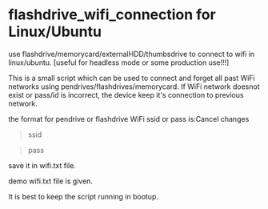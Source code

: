 # flashdrive_wifi_connection for Linux/Ubuntu
use flashdrive/memorycard/externalHDD/thumbsdrive to connect to wifi in linux/ubuntu. [useful for headless mode or some production use!!!]

This is a small script which can be used to connect and forget all past WiFi networks using pendrives/flashdrives/memorycard.
If WiFi network doesnot exist or pass/id is incorrect, the device keep it's connection to previous network.

the format for pendrive or flashdrive WiFi ssid or pass is:Cancel changes
>ssid

>pass

save it in wifi.txt file.

demo wifi.txt file is given.

It is best to keep the script running in bootup.
